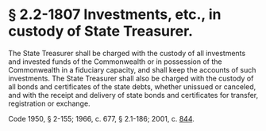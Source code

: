 # § 2.2-1807 Investments, etc., in custody of State Treasurer.

<p>The State Treasurer shall be charged with the custody of all investments and invested funds of the Commonwealth or in possession of the Commonwealth in a fiduciary capacity, and shall keep the accounts of such investments. The State Treasurer shall also be charged with the custody of all bonds and certificates of the state debts, whether unissued or canceled, and with the receipt and delivery of state bonds and certificates for transfer, registration or exchange.</p><p>Code 1950, § 2-155; 1966, c. 677, § 2.1-186; 2001, c. <a href='http://lis.virginia.gov/cgi-bin/legp604.exe?011+ful+CHAP0844'>844</a>.</p>